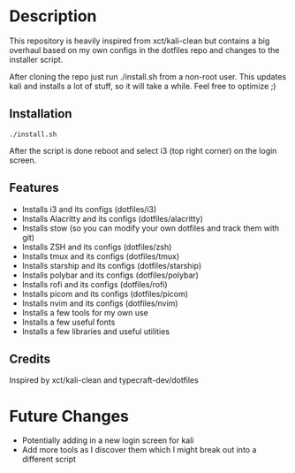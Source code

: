 # Description

This repository is heavily inspired from xct/kali-clean but contains a big overhaul based on my own configs in the dotfiles repo and changes to the installer script.

After cloning the repo just run ./install.sh from a non-root user. This updates kali and installs a lot of stuff, so it will take a while. Feel free to optimize ;)

## Installation

```
./install.sh
```

After the script is done reboot and select i3 (top right corner) on the login screen.

## Features
* Installs i3 and its configs (dotfiles/i3)
* Installs Alacritty and its configs (dotfiles/alacritty)
* Installs stow (so you can modify your own dotfiles and track them with git)
* Installs ZSH and its configs (dotfiles/zsh)
* Installs tmux and its configs (dotfiles/tmux)
* Installs starship and its configs (dotfiles/starship)
* Installs polybar and its configs (dotfiles/polybar)
* Installs rofi and its configs (dotfiles/rofi)
* Installs picom and its configs (dotfiles/picom)
* Installs nvim and its configs (dotfiles/nvim)
* Installs a few tools for my own use
* Installs a few useful fonts
* Installs a few libraries and useful utilities

## Credits
Inspired by xct/kali-clean and typecraft-dev/dotfiles

# Future Changes
* Potentially adding in a new login screen for kali
* Add more tools as I discover them which I might break out into a different script
